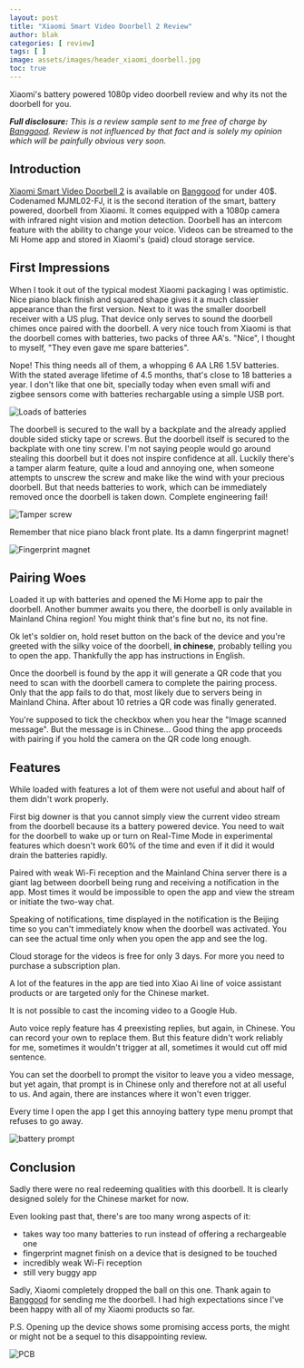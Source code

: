 ```yaml
---
layout: post
title: "Xiaomi Smart Video Doorbell 2 Review"
author: blak
categories: [ review]
tags: [ ]
image: assets/images/header_xiaomi_doorbell.jpg
toc: true
---
```


Xiaomi's battery powered 1080p video doorbell review and why its not the doorbell for you.

_**Full disclosure:** This is a review sample sent to me free of charge by [Banggood](https://www.banggood.com?p=CM27171011078201412U&custlinkid=1201630). Review is not influenced by that fact and is solely my opinion which will be painfully obvious very soon._

## Introduction

[Xiaomi Smart Video Doorbell 2](https://www.banggood.com/custlink/mmvyrGySKu) is available on [Banggood](https://www.banggood.com?p=CM27171011078201412U&custlinkid=1201630) for under 40$. Codenamed MJML02-FJ, it is the second iteration of the smart, battery powered, doorbell from Xiaomi. It comes equipped with a 1080p camera with infrared night vision and motion detection. Doorbell has an intercom feature with the ability to change your voice. Videos can be streamed to the Mi Home app and stored in Xiaomi's (paid) cloud storage service.

## First Impressions
When I took it out of the typical modest Xiaomi packaging I was optimistic. Nice piano black finish and squared shape gives it a much classier appearance than the first version. Next to it was the smaller doorbell receiver with a US plug. That device only serves to sound the doorbell chimes once paired with the doorbell. A very nice touch from Xiaomi is that the doorbell comes with batteries, two packs of three AA's. "Nice", I thought to myself, "They even gave me spare batteries". 

Nope! This thing needs all of them, a whopping 6 AA LR6 1.5V batteries. With the stated average lifetime of 4.5 months, that's close to 18 batteries a year. I don't like that one bit, specially today when even small wifi and zigbee sensors come with batteries rechargable using a simple USB port.

![Loads of batteries](/assets/images/xiaomi_doorbell/batteries.jpg)

The doorbell is secured to the wall by a backplate and the already applied double sided sticky tape or screws. But the doorbell itself is secured to the backplate with one tiny screw. I'm not saying people would go around stealing this doorbell but it does not inspire confidence at all. Luckily there's a tamper alarm feature, quite a loud and annoying one, when someone attempts to unscrew the screw and make like the wind with your precious doorbell. But that needs batteries to work, which can be immediately removed once the 
doorbell is taken down. Complete engineering fail!

![Tamper screw](/assets/images/xiaomi_doorbell/tamper_screw.jpg)

Remember that nice piano black front plate. Its a damn fingerprint magnet!

![Fingerprint magnet](/assets/images/xiaomi_doorbell/fingerprint_magnet.jpg)

## Pairing Woes
Loaded it up with batteries and opened the Mi Home app to pair the doorbell. Another bummer awaits you there, the doorbell is only available in Mainland China region! You might think that's fine but no, its not fine.

Ok let's soldier on, hold reset button on the back of the device and you're greeted with the silky voice of the doorbell, **in chinese**, probably telling you to open the app. Thankfully the app has instructions in English.

Once the doorbell is found by the app it will generate a QR code that you need to scan with the doorbell camera to complete the pairing process. Only that the app fails to do that, most likely due to servers being in Mainland China. After about 10 retries a QR code was finally generated.

You're supposed to tick the checkbox when you hear the "Image scanned message". But the message is in Chinese... Good thing the app proceeds with pairing if you hold the camera on the QR code long enough.

## Features
While loaded with features a lot of them were not useful and about half of them didn't work properly.

First big downer is that you cannot simply view the current video stream from the doorbell because its a battery powered device. You need to wait for the doorbell to wake up or turn on Real-Time Mode in experimental features which doesn't work 60% of the time and even if it did it would drain the batteries rapidly.

Paired with weak Wi-Fi reception and the Mainland China server there is a giant lag between doorbell being rung and receiving a notification in the app. Most times it would be impossible to open the app and view the stream or initiate the two-way chat. 

Speaking of notifications, time displayed in the notification is the Beijing time so you can't immediately know when the doorbell was activated. You can see the actual time only when you open the app and see the log.

Cloud storage for the videos is free for only 3 days. For more you need to purchase a subscription plan.

A lot of the features in the app are tied into Xiao Ai line of voice assistant products or are targeted only for the Chinese market. 

It is not possible to cast the incoming video to a Google Hub. 

Auto voice reply feature has 4 preexisting replies, but again, in Chinese. You can record your own to replace them. But this feature didn't work reliably for me, sometimes it wouldn't trigger at all, sometimes it would cut off mid sentence.

You can set the doorbell to prompt the visitor to leave you a video message, but yet again, that prompt is in Chinese only and therefore not at all useful to us. And again, there are instances where it won't even trigger.

Every time I open the app I get this annoying battery type menu prompt that refuses to go away.

![battery prompt](/assets/images/xiaomi_doorbell/battery_prompt.jpg)

## Conclusion
Sadly there were no real redeeming qualities with this doorbell. It is clearly designed solely for the Chinese market for now. 

Even looking past that, there's are too many wrong aspects of it: 
 - takes way too many batteries to run instead of offering a rechargeable one
 - fingerprint magnet finish on a device that is designed to be touched
 - incredibly weak Wi-Fi reception
 - still very buggy app

Sadly, Xiaomi completely dropped the ball on this one. Thank again to [Banggood](https://www.banggood.com?p=CM27171011078201412U&custlinkid=1201630) for sending me the doorbell. I had high expectations since I've been happy with all of my Xiaomi products so far.

P.S. Opening up the device shows some promising access ports, the might or might not be a sequel to this disappointing review.

![PCB](/assets/images/xiaomi_doorbell/pcb.jpg)


